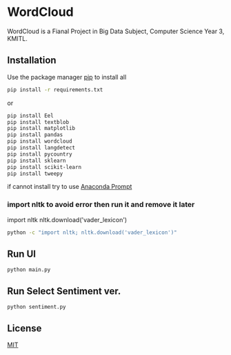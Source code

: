 # WordCloud

WordCloud is a Fianal Project in Big Data Subject, Computer Science Year 3, KMITL.

## Installation

Use the package manager [pip](https://pip.pypa.io/en/stable/) to install all

```bash
pip install -r requirements.txt
```
or
```bash
pip install Eel
pip install textblob
pip install matplotlib
pip install pandas
pip install wordcloud
pip install langdetect
pip install pycountry
pip install sklearn
pip install scikit-learn
pip install tweepy
```
if cannot install try to use [Anaconda Prompt](https://docs.conda.io/projects/conda/en/latest/user-guide/install/download.html)

### import nltk to avoid error then run it and remove it later
import nltk
nltk.download('vader_lexicon')
```bash
python -c "import nltk; nltk.download('vader_lexicon')"
```

## Run UI
```
python main.py
```

## Run Select Sentiment ver.
```
python sentiment.py
```

## License

[MIT](https://choosealicense.com/licenses/mit/)
